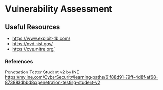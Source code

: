 # Vulnerability Assessment

## Useful Resources
* https://www.exploit-db.com/
* https://nvd.nist.gov/
* https://cve.mitre.org/

### References
Penetration Tester Student v2 by INE  
https://my.ine.com/CyberSecurity/learning-paths/61f88d91-79ff-4d8f-af68-873883dbbd8c/penetration-testing-student-v2
